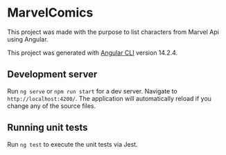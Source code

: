 # MarvelComics
This project was made with the purpose to list characters from Marvel Api using Angular.

This project was generated with [Angular CLI](https://github.com/angular/angular-cli) version 14.2.4.

## Development server

Run `ng serve` or `npm run start` for a dev server. Navigate to `http://localhost:4200/`. The application will automatically reload if you change any of the source files.

## Running unit tests

Run `ng test` to execute the unit tests via Jest.
